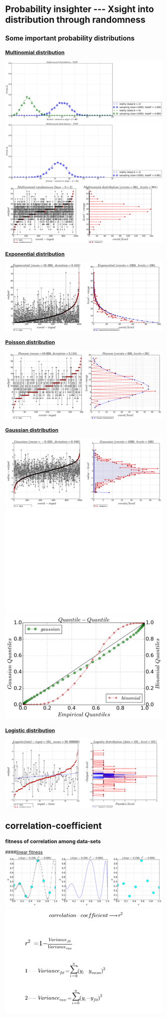 # Probability insighter --- Xsight into distribution through randomness
## Some important probability distributions

### [Multinomial distribution](https://github.com/alvason/probability-insighter/blob/master/code/multinomial_distribution.ipynb)
![](/figure/multinomial-distribution-sampling-reality-base6.png)
![](/figure/multinomial-distribution-sampling-reality-base2.png)
![](/figure/multinomial-distribution-random_seed_base2.png)

### [Exponential distribution](https://github.com/alvason/probability-insighter/blob/master/code/xponential_random_distribution.ipynb)
![](/figure/exponential-distribution.png)

### [Poisson distribution](https://github.com/alvason/probability-insighter/blob/master/code/poisson_random_distribution.ipynb)
![](/figure/poisson-distribution.png)


### [Gaussian distribution](https://github.com/alvason/probability-insighter/blob/master/code/gaussian_random_distribution.ipynb)
![](/figure/gaussian-distribution.png)
![](/figure/gaussian-distribution-distribution-pmf-cdf.png)
![](/figure/gaussian-distribution-distribution-quantile.png)

### [Logistic distribution](https://github.com/alvason/probability-insighter/blob/master/code/logistic_random_distribution.ipynb)
![](/figure/logistic-distribution.png)

# correlation-coefficient
### fitness of correlation among data-sets
####[linear fitness](https://github.com/alvason/correlation-coefficient/blob/master/code/linear_fitness.ipynb)
![](/figure/linear-fitness-correlation.png)
![](/figure/linear-fitness-equation.png)
